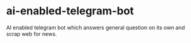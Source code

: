 # ai-enabled-telegram-bot
AI enabled telegram bot which answers general question on its own and scrap web for news.
